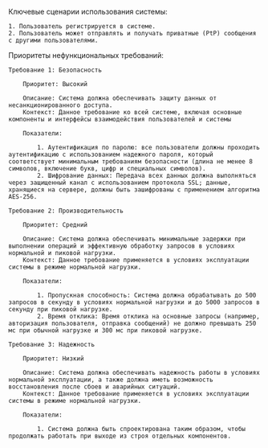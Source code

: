 Ключевые сценарии использования системы:

    1. Пользователь регистрируется в системе.
    2. Пользователь может отправлять и получать приватные (PtP) сообщения с другими пользователями.

Приоритеты нефункциональных требований:

    Требование 1: Безопасность

        Приоритет: Высокий

        Описание: Система должна обеспечивать защиту данных от несанкционированного доступа.
        Контекст: Данное требование ко всей системе, включая основные компоненты и интерфейсы взаимодействия пользователей и системы

        Показатели:

            1. Аутентификация по паролю: все пользователи должны проходить аутентификацию с использованием надежного пароля, который соответствует минимальным требованиям безопасности (длина не менее 8 символов, включение букв, цифр и специальных символов).
            2. Шифрование данных: Передача всех данных должна выполняться через защищенный канал с использованием протокола SSL; данные, хранящиеся на сервере, должны быть зашифрованы с применением алгоритма AES-256.

    Требование 2: Производительность

        Приоритет: Средний

        Описание: Система должна обеспечивать минимальные задержки при выполнении операций и эффективную обработку запросов в условиях нормальной и пиковой нагрузки.
        Контекст: Данное требование применяется в условиях эксплуатации системы в режиме нормальной нагрузки.

        Показатели:

            1. Пропускная способность: Система должна обрабатывать до 500 запросов в секунду в условиях нормальной нагрузки и до 5000 запросов в секунду при пиковой нагрузке.
            2. Время отклика: Время отклика на основные запросы (например, авторизация пользователя, отправка сообщений) не должно превышать 250 мс при обычной нагрузке и 300 мс при пиковой нагрузке.

    Требование 3: Надежность

        Приоритет: Низкий

        Описание: Система должна обеспечивать надежность работы в условиях нормальной эксплуатации, а также должна иметь возможность восстановления после сбоев и аварийных ситуаций.
        Контекст: Данное требование применяется в условиях эксплуатации системы в режиме нормальной нагрузки.

        Показатели:

            1. Система должна быть спроектирована таким образом, чтобы продолжать работать при выходе из строя отдельных компонентов.